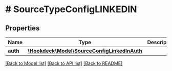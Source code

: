 # # SourceTypeConfigLINKEDIN

## Properties

Name | Type | Description | Notes
------------ | ------------- | ------------- | -------------
**auth** | [**\Hookdeck\Model\SourceConfigLinkedInAuth**](SourceConfigLinkedInAuth.md) |  | [optional]

[[Back to Model list]](../../README.md#models) [[Back to API list]](../../README.md#endpoints) [[Back to README]](../../README.md)
